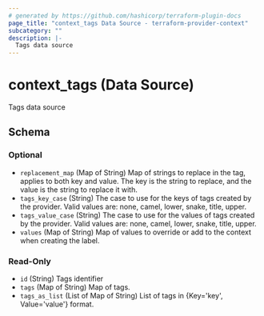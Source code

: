 ```yaml
---
# generated by https://github.com/hashicorp/terraform-plugin-docs
page_title: "context_tags Data Source - terraform-provider-context"
subcategory: ""
description: |-
  Tags data source
---
```


# context_tags (Data Source)

Tags data source



<!-- schema generated by tfplugindocs -->
## Schema

### Optional

- `replacement_map` (Map of String) Map of strings to replace in the tag, applies to both key and value. The key is the string to replace, and the value is the string to replace it with.
- `tags_key_case` (String) The case to use for the keys of tags created by the provider. Valid values are: none, camel, lower, snake, title, upper.
- `tags_value_case` (String) The case to use for the values of tags created by the provider. Valid values are: none, camel, lower, snake, title, upper.
- `values` (Map of String) Map of values to override or add to the context when creating the label.

### Read-Only

- `id` (String) Tags identifier
- `tags` (Map of String) Map of tags.
- `tags_as_list` (List of Map of String) List of tags in {Key='key', Value='value'} format.
